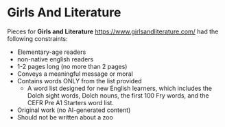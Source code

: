 # Girls And Literature

Pieces for **Girls and Literature** https://www.girlsandliterature.com/ had the following constraints:

* Elementary-age readers
* non-native english readers
* 1-2 pages long (no more than 2 pages)
* Conveys a meaningful message or moral
* Contains words ONLY from the list provided
  * A word list designed for new English learners, which includes the Dolch sight words, Dolch nouns, the first 100 Fry words, and the CEFR Pre A1 Starters word list.
* Original work (no AI-generated content)
* Should not be written about a zoo
